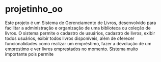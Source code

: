 # projetinho_oo
Este projeto é um Sistema de Gerenciamento de Livros, desenvolvido para facilitar a administração e organização de uma biblioteca ou coleção de livros. O sistema permite o cadastro de usuários, cadastro de livros, exibir todos usuários, exibir todos livros disponíveis, além de oferecer funcionalidades como realizar um empréstimo, fazer a devolução de um emprestimo e ver livros emprestados no momento. Sistema muito importante pois permite 
